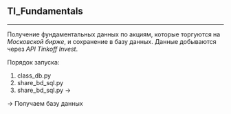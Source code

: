 ## TI_Fundamentals
___

Получение фундаментальных данных по акциям, которые торгуются на *Московской бирже*, и сохранение в базу данных. 
Данные добываются через *API Tinkoff Invest*.

 Порядок запуска:
1. class_db.py
2. share_bd_sql.py
3. share_bd_sql.py ->

-> Получаем базу данных